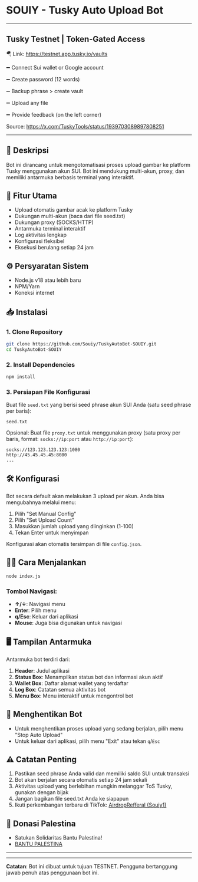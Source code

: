 # SOUIY - Tusky Auto Upload Bot

---

## Tusky Testnet | Token-Gated Access

 🪂 Link:  https://testnet.app.tusky.io/vaults

➖ Connect Sui wallet or Google account

➖ Create password (12 words)

➖ Backup phrase > create vault
  
➖ Upload any file

➖ Provide feedback (on the left corner)

Source: https://x.com/TuskyTools/status/1939703089897808251

---

## 📌 Deskripsi
Bot ini dirancang untuk mengotomatisasi proses upload gambar ke platform Tusky menggunakan akun SUI. Bot ini mendukung multi-akun, proxy, dan memiliki antarmuka berbasis terminal yang interaktif.

## 🚀 Fitur Utama
- Upload otomatis gambar acak ke platform Tusky
- Dukungan multi-akun (baca dari file seed.txt)
- Dukungan proxy (SOCKS/HTTP)
- Antarmuka terminal interaktif
- Log aktivitas lengkap
- Konfigurasi fleksibel
- Eksekusi berulang setiap 24 jam

## ⚙️ Persyaratan Sistem
- Node.js v18 atau lebih baru
- NPM/Yarn
- Koneksi internet

## 📥 Instalasi

### 1. Clone Repository
```bash
git clone https://github.com/Souiy/TuskyAutoBot-SOUIY.git
cd TuskyAutoBot-SOUIY
```

### 2. Install Dependencies
```bash
npm install
```

### 3. Persiapan File Konfigurasi
Buat file `seed.txt` yang berisi seed phrase akun SUI Anda (satu seed phrase per baris):
```
seed.txt
```

Opsional: Buat file `proxy.txt` untuk menggunakan proxy (satu proxy per baris, format: `socks://ip:port` atau `http://ip:port`):
```
socks://123.123.123.123:1080
http://45.45.45.45:8080
...
```

## 🛠 Konfigurasi
Bot secara default akan melakukan 3 upload per akun. Anda bisa mengubahnya melalui menu:
1. Pilih "Set Manual Config"
2. Pilih "Set Upload Count"
3. Masukkan jumlah upload yang diinginkan (1-100)
4. Tekan Enter untuk menyimpan

Konfigurasi akan otomatis tersimpan di file `config.json`.

## 🏃‍♂️ Cara Menjalankan
```bash
node index.js
```

### Tombol Navigasi:
- **↑/↓**: Navigasi menu
- **Enter**: Pilih menu
- **q/Esc**: Keluar dari aplikasi
- **Mouse**: Juga bisa digunakan untuk navigasi

## 🖥 Tampilan Antarmuka
Antarmuka bot terdiri dari:
1. **Header**: Judul aplikasi
2. **Status Box**: Menampilkan status bot dan informasi akun aktif
3. **Wallet Box**: Daftar alamat wallet yang terdaftar
4. **Log Box**: Catatan semua aktivitas bot
5. **Menu Box**: Menu interaktif untuk mengontrol bot

## 🛑 Menghentikan Bot
- Untuk menghentikan proses upload yang sedang berjalan, pilih menu "Stop Auto Upload"
- Untuk keluar dari aplikasi, pilih menu "Exit" atau tekan `q`/`Esc`

## ⚠️ Catatan Penting
1. Pastikan seed phrase Anda valid dan memiliki saldo SUI untuk transaksi
2. Bot akan berjalan secara otomatis setiap 24 jam sekali
3. Aktivitas upload yang berlebihan mungkin melanggar ToS Tusky, gunakan dengan bijak
4. Jangan bagikan file seed.txt Anda ke siapapun
5. Ikuti perkembangan terbaru di TikTok: [AirdropRefferal (Souiy1)](https://www.tiktok.com/@airdroprefferal)

## 🤝 Donasi Palestina
- Satukan Solidaritas Bantu Palestina!
- [BANTU PALESTINA](https://digital.dompetdhuafa.org/donasi/jagapalestina)

---

---

**Catatan**: Bot ini dibuat untuk tujuan TESTNET. Pengguna bertanggung jawab penuh atas penggunaan bot ini.
